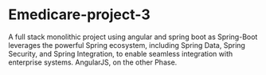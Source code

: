 # Emedicare-project-3
A full stack monolithic project using angular and spring boot as Spring-Boot leverages the powerful Spring ecosystem, including Spring Data, Spring Security, and Spring Integration, to enable seamless integration with enterprise systems. AngularJS, on the other Phase.
